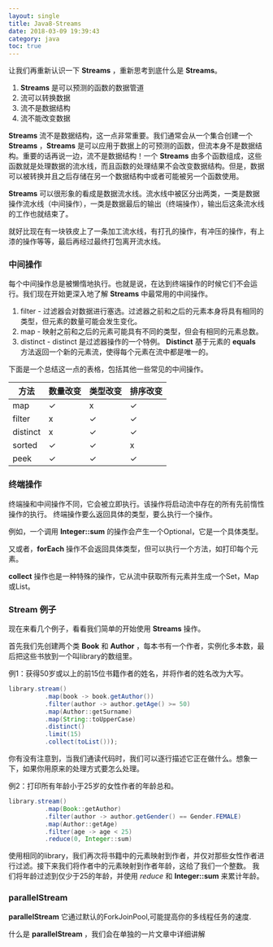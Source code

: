 ```yaml
---
layout: single
title: Java8-Streams
date: 2018-03-09 19:39:43
category: java
toc: true
---
```


让我们再重新认识一下 **Streams** ，重新思考到底什么是 **Streams**。

1. **Streams** 是可以预测的函数的数据管道
2. 流可以转换数据
3. 流不是数据结构
4. 流不能改变数据

<!--more-->

**Streams** 流不是数据结构，这一点非常重要。我们通常会从一个集合创建一个 **Streams** ，**Streams** 是可以应用于数据上的可预测的函数，但流本身不是数据结构。重要的话再说一边，流不是数据结构！一个 **Streams** 由多个函数组成，这些函数就是处理数据的流水线，而且函数的处理结果不会改变数据结构。但是，数据可以被转换并且之后存储在另一个数据结构中或者可能被另一个函数使用。

**Streams** 可以很形象的看成是数据流水线。流水线中被区分出两类，一类是数据操作流水线（中间操作），一类是数据最后的输出（终端操作），输出后这条流水线的工作也就结束了。

就好比现在有一块铁皮上了一条加工流水线，有打孔的操作，有冲压的操作，有上漆的操作等等，最后再经过最终打包离开流水线。

### 中间操作

每个中间操作总是被懒惰地执行。也就是说，在达到终端操作的时候它们不会运行。我们现在开始更深入地了解 **Streams** 中最常用的中间操作。

1. filter - 过滤器会对数据进行塞选。过滤器之前和之后的元素本身将具有相同的类型，但元素的数量可能会发生变化。
2. map - 映射之前和之后的元素可能具有不同的类型，但会有相同的元素总数。
3. distinct - distinct 是过滤器操作的一个特例。 **Distinct** 基于元素的 **equals** 方法返回一个新的元素流，使得每个元素在流中都是唯一的。

下面是一个总结这一点的表格，包括其他一些常见的中间操作。

| 方法 | 数量改变 | 类型改变 | 排序改变 |
| - | - | - | - |
| map | ✓ | x | ✓ |
| filter | x | ✓ | ✓ |
| distinct | x | ✓ | ✓ |
| sorted | ✓ | ✓ | x |
| peek | ✓ | ✓ | ✓ |


### 终端操作

终端操和中间操作不同，它会被立即执行。该操作将启动流中存在的所有先前惰性操作的执行。 终端操作要么返回具体的类型，要么执行一个操作。

例如，一个调用 **Integer::sum** 的操作会产生一个Optional，它是一个具体类型。

又或者，**forEach** 操作不会返回具体类型，但可以执行一个方法，如打印每个元素。

**collect** 操作也是一种特殊的操作，它从流中获取所有元素并生成一个Set，Map或List。


### Stream 例子

现在来看几个例子，看看我们简单的开始使用 **Streams** 操作。

首先我们先创建两个类 **Book** 和 **Author** ，每本书有一个作者，实例化多本数，最后把这些书放到一个叫library的数组里。

例1：获得50岁或以上的前15位书籍作者的姓名，并将作者的姓名改为大写。

```java
library.stream()
          .map(book -> book.getAuthor())
          .filter(author -> author.getAge() >= 50)
          .map(Author::getSurname)
          .map(String::toUpperCase)
          .distinct()
          .limit(15)
          .collect(toList()));
```

你有没有注意到，当我们通读代码时，我们可以逐行描述它正在做什么。想象一下，如果你用原来的处理方式要怎么处理。

例2：打印所有年龄小于25岁的女性作者的年龄总和。

```java
library.stream()
          .map(Book::getAuthor)
          .filter(author -> author.getGender() == Gender.FEMALE)
          .map(Author::getAge)
          .filter(age -> age < 25)
          .reduce(0, Integer::sum)
```

使用相同的library，我们再次将书籍中的元素映射到作者，并仅对那些女性作者进行过滤。接下来我们将作者中的元素映射到作者年龄，这给了我们一个整数。 我们将年龄过滤到仅少于25的年龄，并使用 *reduce* 和 **Integer::sum** 来累计年龄。

### parallelStream

**parallelStream** 它通过默认的ForkJoinPool,可能提高你的多线程任务的速度.

什么是 **parallelStream** ，我们会在单独的一片文章中详细讲解
